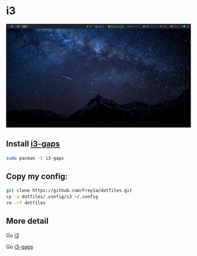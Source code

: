 # i3

![i3-gaps](./main.jpg)

## Install [i3-gaps](https://github.com/Airblader/i3)

```bash
sudo pacman -S i3-gaps
```

## Copy my config:

```bash
git clone https://github.com/Frey1a/dotfiles.git
cp -a dotfiles/.config/i3 ~/.config
rm -rf dotfiles
```

## More detail

Go [i3](https://i3wm.org/)

Go [i3-gaps](https://github.com/Airblader/i3)
